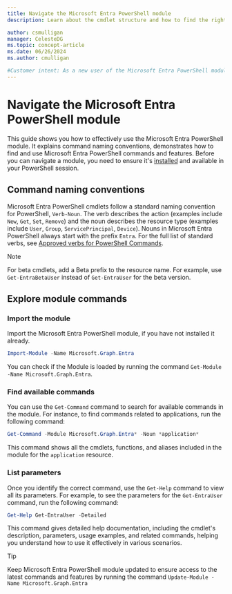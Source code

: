```yaml
---
title: Navigate the Microsoft Entra PowerShell module
description: Learn about the cmdlet structure and how to find the right commands in Microsoft Entra PowerShell.

author: csmulligan
manager: CelesteDG
ms.topic: concept-article
ms.date: 06/26/2024
ms.author: cmulligan

#Customer intent: As a new user of the Microsoft Entra PowerShell module, I want to easily find the command I need for a specific task, so that I can manage Microsoft Entra ID resources effectively.
---
```

# Navigate the Microsoft Entra PowerShell module

This guide shows you how to effectively use the Microsoft Entra PowerShell module. It explains command naming conventions, demonstrates how to find and use Microsoft Entra PowerShell commands and features. Before you can navigate a module, you need to ensure it's [installed](installation.md) and available in your PowerShell session.

## Command naming conventions

Microsoft Entra PowerShell cmdlets follow a standard naming convention for PowerShell, `Verb-Noun`. The verb describes the action (examples include `New`, `Get`, `Set`, `Remove`) and the noun describes the resource type (examples include `User`, `Group`, `ServicePrincipal`, `Device`). Nouns in Microsoft Entra PowerShell always start with the prefix `Entra`. For the full list of standard verbs, see [Approved verbs for PowerShell Commands](/powershell/scripting/developer/cmdlet/approved-verbs-for-windows-powershell-commands).

> [!NOTE]
> For beta cmdlets, add a Beta prefix to the resource name. For example, use `Get-EntraBetaUser` instead of `Get-EntraUser` for the beta version.

## Explore module commands

### Import the module

Import the Microsoft Entra PowerShell module, if you have not installed it already. 

```powershell
Import-Module -Name Microsoft.Graph.Entra
```

You can check if the Module is loaded by running the command `Get-Module -Name Microsoft.Graph.Entra`.

### Find available commands

You can use the `Get-Command` command to search for available commands in the module. For instance, to find commands related to applications, run the following command:

```powershell
Get-Command -Module Microsoft.Graph.Entra* -Noun *application*
```

This command shows all the cmdlets, functions, and aliases included in the module for the `application` resource.

### List parameters

Once you identify the correct command, use the `Get-Help` command to view all its parameters. For example, to see the parameters for the `Get-EntraUser` command, run the following command:

```powershell
Get-Help Get-EntraUser -Detailed
```

This command gives detailed help documentation, including the cmdlet's description, parameters, usage examples, and related commands, helping you understand how to use it effectively in various scenarios.

> [!TIP]
> Keep Microsoft Entra PowerShell module updated to ensure access to the latest commands and features by running the command `Update-Module -Name Microsoft.Graph.Entra`

